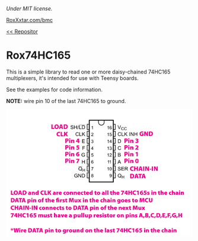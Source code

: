 *Under MIT license.*

[RoxXxtar.com/bmc](https://www.roxxxtar.com/bmc)

[<< Repositor](../README.md)

# Rox74HC165

This is a simple library to read one or more daisy-chained 74HC165 multiplexers, it's intended for use with Teensy boards.

See the examples for code information.

**NOTE:** wire pin 10 of the last 74HC165 to ground.

![74HC165 wiring instructions](../images/74hc165-wiring.jpg)

